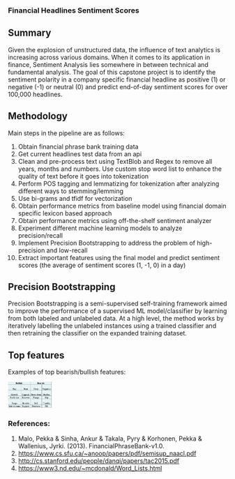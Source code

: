### Financial Headlines Sentiment Scores

## Summary
Given the explosion of unstructured data, the influence of text analytics is increasing across various domains. When it comes to its application in finance, Sentiment Analysis lies somewhere in between technical and fundamental analysis. The goal of this capstone project is to identify the sentiment polarity in a company specific financial headline as positive (1) or negative (-1) or neutral (0) and predict end-of-day sentiment scores for over 100,000 headlines.

## Methodology

Main steps in the pipeline are as follows:
1. Obtain financial phrase bank training data
2. Get current headlines test data from an api
3. Clean and pre-process text using TextBlob and Regex to remove all years, months and numbers. Use custom stop word list to enhance the quality of text before it goes into tokenization
4. Perform POS tagging and lemmatizing for tokenization after analyzing different ways to stemming/lemming
5. Use bi-grams and tfidf for vectorization
6. Obtain performance metrics from baseline model using financial domain specific lexicon based approach
7. Obtain performance metrics using off-the-shelf sentiment analyzer
8. Experiment different machine learning models to analyze precision/recall
9. Implement Precision Bootstrapping to address the problem of high- precision and low-recall
10. Extract important features using the final model and predict sentiment scores (the average of sentiment scores (1, -1, 0) in a day)

## Precision Bootstrapping

Precision Bootstrapping is a semi-supervised self-training framework aimed to improve the performance of a supervised ML model/classifier by learning from both labeled and unlabeled data. At a high level, the method works by iteratively labelling the unlabeled instances using a trained classifier and then retraining the classifier on the expanded training dataset.     

## Top features

Examples of top bearish/bullish features:

  <img src="Top_ftrs.png" style = "width: 100px;"/>

### References:

1. Malo, Pekka & Sinha, Ankur & Takala, Pyry & Korhonen, Pekka & Wallenius, Jyrki. (2013). FinancialPhraseBank-v1.0.
2. https://www.cs.sfu.ca/~anoop/papers/pdf/semisup_naacl.pdf
3. http://cs.stanford.edu/people/danqi/papers/tac2015.pdf
4. https://www3.nd.edu/~mcdonald/Word_Lists.html
